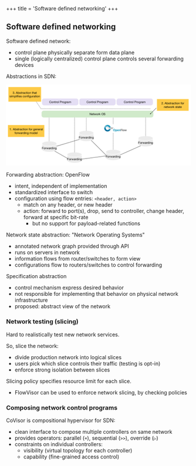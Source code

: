 +++
title = 'Software defined networking'
+++

## Software defined networking
Software defined network:
- control plane physically separate form data plane
- single (logically centralized) control plane controls several forwarding devices

Abstractions in SDN:

![Diagram of abstractions in SDN](abstractions-in-sdn-diagram.png)

Forwarding abstraction: OpenFlow
- intent, independent of implementation
- standardized interface to switch
- configuration using flow entries: `<header, action>`
    - match on any header, or new header
    - action: forward to port(s), drop, send to controller, change header, forward at specific bit-rate
      - but no support for payload-related functions

Network state abstraction: "Network Operating Systems"
- annotated network graph provided through API
- runs on servers in network
- information flows from router/switches to form view
- configurations flow to routers/switches to control forwarding

Specification abstraction
- control mechanism express desired behavior
- not responsible for implementing that behavior on physical network infrastructure
- proposed: abstract view of the network

### Network testing (slicing)
Hard to realistically test new network services.

So, slice the network:
- divide production network into logical slices
- users pick which slice controls their traffic (testing is opt-in)
- enforce strong isolation between slices

Slicing policy specifies resource limit for each slice.
- FlowVisor can be used to enforce network slicing, by checking policies

### Composing network control programs
CoVisor is compositional hypervisor for SDN:
- clean interface to compose multiple controllers on same network
- provides operators: parallel (`+`), sequential (`>>`), override (`▷`)
- constraints on individual controllers:
  - visibility (virtual topology for each controller)
  - capability (fine-grained access control)
